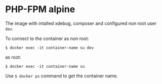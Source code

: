 # PHP-FPM alpine

The image with intalled xdebug, composer and configured non root user `dev`.

To connect to the container
as non root:
```
$ docker exec -it container-name su dev
```
as root:
```
$ docker exec -it container-name su
```

Use `$ docker ps` command to get the container name.
